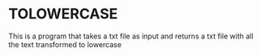 # TOLOWERCASE

This is a program that takes a txt file as input and returns a txt file with all
the text transformed to lowercase
